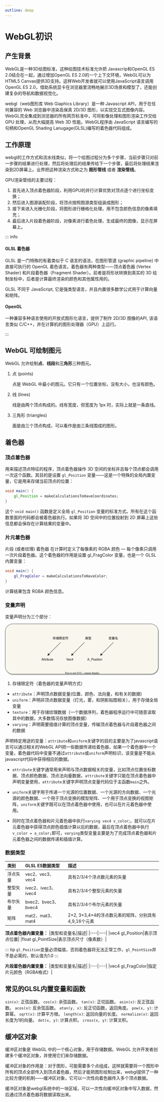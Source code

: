 ```yaml
---
outline: deep
---
```


# WebGL初识

## 产生背景 

WebGL是一种3D绘图标准，这种绘图技术标准允许把 Javascrip和OpenGL ES 2.0结合在一起，通过增加OpenGL ES 2.0的一个上下文环境，WebGL可以为HTML5 Canvas提供3D支持。这样Web开发者就可以使用JavaScript语言调用OpenGL ES 2.0，借助系统显卡在浏览器里流畅地展示3D场景和模型了，还能创建复杂的导航和数据视觉化。 

webgl（web图形库 Web Giaphics Library）是一种 Javascript API，用于在任何兼容的 Web 浏览器中渲染高保真 2D/3D 图形，以实现交互式图像内容。WebGL完全集成到浏览器的所有网页标准中，可将影像处理和图形渲染工作交给 GPU 处理，从而大幅提高 Web 3D 性能。WebGL程序由 JavaScript 语言编写的句柄和OpenGL Shading Lanugage(GLSL)编写的着色器代码组成。

## 工作原理

webgl的工作方式和流水线类似，将一个绘图过程分为多个步骤，当前步骤只对前一步骤的结果进行处理，然后将处理后的结果传给下一个步骤，最后将处理结果渲染到2D屏幕上。业界把这种渲染方式称之为 **图形管线** 或者 **渲染管线**。

GPU渲染管线的主要过程：
1. 首先进入顶点着色器阶段，利用GPU的并行计算优势对顶点逐个进行坐标变换；
2. 然后进入图源装配阶段，将顶点按照图源类型组装成图形；
3. 接下来进入光栅化阶段，将图形进行栅格化处理，用不包含颜色信息的像素填充；
4. 最后进入片段着色器阶段，对像素进行着色处理，生成最终的图像，显示在屏幕上。



::: info
#### GLSL 着色器
GLSL 是一门特殊的有着类似于 C 语言的语法，在图形管道 (graphic pipeline) 中直接可执行的 OpenGL 着色语言。着色器有两种类型——顶点着色器 (Vertex Shader) 和片段着色器（Fragment Shader）。前者是将形状转换到真实的 3D 绘制坐标中，后者是计算最终渲染的颜色和其他属性用的。

GLSL 不同于 JavaScript, 它是强类型语言，并且内置很多数学公式用于计算向量和矩阵。

#### OpenGL

一种兼容多种语言使用的开放式图形化语言，提供了制作 2D/3D 图像的API, 该语言类似 C/C++，并在计算机的图形处理器（GPU）上运行。

:::


## WebGL 可绘制图元

WebGL 允许绘制**点**、**线段**和**三角形**三种图元。

1. 点 (points)

    点是 WebGL 中最小的图元。它只有一个位置坐标，没有大小，也没有颜色。
2. 线 (lines)

    线是由两个顶点构成的。线有宽度，但宽度为 1px 时，实际上就是一条直线。
3. 三角形 (triangles)

    面是由三个顶点构成，可以看作是由三条线围成的图形。

## 着色器

### 顶点着色器

用来描述顶点特征的程序，顶点着色器操作 3D 空间的坐标并且每个顶点都会调用一次这个函数。其目的是设置 `gl_Position` 变量——这是一个特殊的全局内置变量，它是用来存储当前顶点的位置：

```glsl
void main() {
    gl_Position = makeCalculationsToHaveCoordinates;
}
```

这个 `void main()` 函数是定义全局 `gl_Position` 变量的标准方式。所有在这个函数里面的代码都会被着色器执行。如果将 3D 空间中的位置投射到 2D 屏幕上这些信息都会保存在计算结果的变量中。

### 片元着色器

片段 (或者纹理) 着色器 在计算时定义了每像素的 RGBA 颜色 — 每个像素只调用一次片段着色器。这个着色器的作用是设置 gl_FragColor 变量，也是一个 GLSL 内置变量：


```glsl
void main() {
    gl_FragColor = makeCalculationsToHaveColor;
}
```

计算结果包含 RGBA 颜色信息。

### 变量声明

变量声明分为三个部分：

![](./imgs/01.svg)

1. 存储限定符（着色器的变量声明方式）
 - `attribute`：声明顶点数据变量(位置、颜色、法向量，和有关的数据)
 - `uniform`：声明非顶点数据变量（灯光，雾，和阴影贴图相关），用于存储全局变量
 - `texture`：用于存储纹理数据（一个数据序列，着色器程序运行中可随意读取其中的数据，大多数情况存放图像数据）
 - `varying`：声明需要插值计算的顶点变量，传输顶点着色器与片段着色器之间的数据

 声明特定用途的变量：`attribute`和`uniform`关键字的目的主要是为了javascript语言可以通过相关的WebGL API把一些数据传递给着色器，如果一个着色器中一个变量，着色器代码中变量不通过`attribute`或`uniform`声明标识，该变量是不能从javascript代码中获得相应的数据。

 + `attribute`关键字通常用来声明与顶点数据相关的变量，比如顶点位置坐标数据、顶点颜色数据、顶点法向量数据，`attribute`关键字只能在顶点着色器中声明变量使用，`attribute`关键字声明顶点变量代码位于主函数`main`之外。


+ `uniform`关键字用于传递一个光源的位置数据、一个光源的方向数据、一个光源的颜色数据、一个用于顶点变换的模型矩阵、一个用于顶点变换的视图矩阵，`uniform`关键字既可以在顶点着色器中使用，也可以在片元着色器中使用。


+ 同时在顶点着色器和片元着色器中执行`varying vec4 v_color`;，就可以在片元着色器中获得顶点颜色插值计算以后的数据，最后在顶点着色器中执行`v_color = a_color;`即可，`varying`类型变量主要是为了完成顶点着色器和片元着色器之间的数据传递和插值计算。


### 数据类型

|类别|GLSL ES数据类型|描述|
|:---|:---|:---|
|浮点矢量|vec2、vec3、vec4 |具有2/3/4个浮点数元素的矢量|
|整型矢量|ivec2、ivec3、ivec4|具有2/3/4个整型元素的矢量|
|布尔矢量|bvec2、bvec3、bvec4|具有2/3/4个布尔元素的矢量|
|矩阵|mat2、mat3、mat4| 2×2, 3×3,4×4的浮点数元素的矩阵，分别具有4,9,16个元素|

**顶点着色器内置变量：**
|类型和变量名|描述|
|:---|:---|
|vec4 gl_Position|表示顶点位置|
|float gl_PointSize|表示顶点尺寸（像素数）|

::: tip
`gl_Position`变量必须幅值，否则着色器将无法正常工作，`gl_PointSize`并不是必需的，默认值为1.0
::: 


**片段着色器内置变量：**
|类型和变量名|描述|
|:---|:---|
|vec4 gl_FragColor|指定片元颜色（RGBA格式）|


## 常见的GLSL内置变量和函数

`sin(x)`: 正弦函数。
`cos(x)`: 余弦函数。
`tan(x)`: 正切函数。
`asin(x)`: 反正弦函数。
`acos(x)`: 反余弦函数。
`atan(y, x)`: 反正切函数，返回角度。
`pow(x, y)`: 计算幂。
`sqrt(x)`: 计算平方根。
`length(x)`: 返回向量的长度。
`normalize(x)`: 返回长度为1的向量。
`dot(x, y)`: 计算点积。
`cross(x, y)`: 计算叉积。


## 缓冲区对象

缓冲区对象是 WebGL 中的一个核心对象，用于存储数据。WebGL 允许开发者创建多个缓冲区对象，并使用它们来存储数据。

缓冲区对象的作用是：对于图形，可能需要多个点组成，这样就需要将一个图形中所有的顶点全部传入到顶点着色器，然后才能把图形绘制出来，webgl提供了一种比较方便的机制——缓冲区对象，它可以一次性向着色器传入多个顶点数据。

缓冲区对象是webgl系统中的一块区域，可以一次性向缓冲区对象中写入数据，然后通过顶点着色器将数据读取出来。